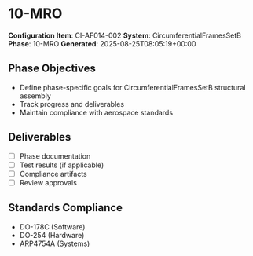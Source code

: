 # 10-MRO

**Configuration Item**: CI-AF014-002
**System**: CircumferentialFramesSetB
**Phase**: 10-MRO
**Generated**: 2025-08-25T08:05:19+00:00

## Phase Objectives
- Define phase-specific goals for CircumferentialFramesSetB structural assembly
- Track progress and deliverables
- Maintain compliance with aerospace standards

## Deliverables
- [ ] Phase documentation
- [ ] Test results (if applicable)
- [ ] Compliance artifacts
- [ ] Review approvals

## Standards Compliance
- DO-178C (Software)
- DO-254 (Hardware)
- ARP4754A (Systems)

